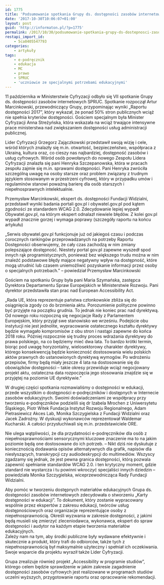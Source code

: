 ```yaml
---
id: 1775
title: 'Podsumowanie spotkania Grupy ds. dostępności zasobów internetowych SPRUC'
date: '2017-10-30T10:06:07+01:00'
layout: post
guid: 'http://informaton.pl/?p=1775'
permalink: /2017/10/30/podsumowanie-spotkania-grupy-ds-dostepnosci-zasobow-internetowych-spruc/
restapi_import_id:
    - 5ca8405547793
categories:
    - artykuły
tags:
    - e-podręcznik
    - edukacja
    - MC
    - prawo
    - SPRUC
    - 'uczniowie ze specjalnymi potrzebami edukacyjnymi'
---
```


11 października w Ministerstwie Cyfryzacji odbyło się VII spotkanie Grupy ds. dostępności zasobów internetowych SPRUC. Spotkanie rozpoczął Artur Marcinkowski, przewodniczący Grupy, przypominając wyniki „Raportu dostępności 2017”, który wykazał, że ponad 50% stron publicznych wciąż nie spełnia kryteriów dostępności. Gościem specjalnym była Minister Cyfryzacji Anna Streżyńska, która wskazała na wciąż trwające intensywne prace ministerstwa nad zwiększaniem dostępności usług administracji publicznej.

Lider Cyfryzacji Grzegorz Zajączkowski przedstawił swoją wizję i cele, wśród których znalazły się m.in. otwartość, bezpieczeństwo, współpraca z Ukrainą, kultura oraz, co cieszy nas najbardziej, dostępność zasobów i usług cyfrowych. Wśród osób powołanych do nowego Zespołu Lidera Cyfryzacji znalazła się pani Henryka Szczepanowska, która w pracach zespołu zajmie się m.in. sprawami dostępności. Pani Henryka zwróciła szczególną uwagę na osoby starsze oraz problem związany z trudnym językiem stosowanym w przestrzeni cyfrowej, który w przypadku umów i regulaminów stanowi poważną barierę dla osób starszych i niepełnosprawnych intelektualnie.

Przemysław Marcinkowski, ekspert ds. dostępności Fundacji Widzialni, przedstawił wyniki badania portali gov.pl i obywatel.gov.pl pod kątem zgodności ze standardem WCAG 2.0. Zdecydowanie lepiej wypadł Obywatel.gov.pl, na którym ekspert odnalazł niewiele błędów. Z kolei gov.pl wypadł znacznie gorzej i wymaga poprawy (szczegóły raportu na końcu artykułu)

„Serwis obywatel.gov.pl funkcjonuje już od jakiegoś czasu i podczas corocznych rankingów przeprowadzanych na potrzeby Raportu Dostępności obserwujemy, że cały czas zachodzą w nim zmiany polepszające dostępność. Niestety portal gov.pl zapewne wyszedł spod innych rąk programistycznych, ponieważ bez większego trudu można w nim znaleźć podstawowe błędy mające negatywny wpływ na dostępność, które mogą utrudnić lub czasem uniemożliwić pozyskanie informacji przez osoby o specjalnych potrzebach.” – powiedział Przemysław Marcinkowski

Gościem na spotkaniu Grupy była pani Maria Szymańska, zastępca Dyrektora Departamentu Spraw Europejskich w Ministerstwie Rozwoju. Pani dyrektor przedstawiła stan prac nad European Accessibility Act.

„Rada UE, która reprezentuje państwa członkowskie zbliża się do osiągnięcia zgody co do brzmienia aktu. Porozumienie polityczne powinno być przyjęte na początku grudnia. To jednak nie koniec prac nad dyrektywą. Od nowego roku rozpoczną się negocjacje Rady z Parlamentem Europejskim, który przyjął swe stanowisko we wrześniu. Podejście obu instytucji nie jest jednolite, wypracowanie ostatecznego kształtu dyrektywy będzie wymagało kompromisów z obu stron i nastąpi zapewne do końca 2018 roku. Później rozpocznie się trudny proces wdrażania dyrektywy do prawa polskiego, na co będziemy mieć dwa lata. To bardzo krótki termin, biorąc pod uwagę horyzontalny, wielosektorowy charakter dyrektywy, którego konsekwencją będzie konieczność dostosowania wielu polskich aktów prawnych do ustanowionych dyrektywą wymogów. Po wdrożeniu przepisów, firmy będą miały jeszcze 4 lata na dostosowanie się do obowiązków dostępności – takie okresy przewiduje wciąż negocjowany projekt aktu, ostateczna data rozpoczęcia jego stosowania znajdzie się w przyjętej na poziomie UE dyrektywie.”

W drugiej części spotkania rozmawialiśmy o dostępności w edukacji, przede wszystkim o dostępności e-podręczników i dostępnych w Internecie zasobów edukacyjnych. Swoimi doświadczeniami ze współpracy przy tworzeniu e-podręczników podzielili się dr Izabela Mrochen z Uniwersytetu Śląskiego, Piotr Witek Fundacja Instytut Rozwoju Regionalnego, Adam Pietrasiewicz Akces Lab, Monika Szczygielska z Fundacji Widzialni oraz Jacek Zadrożny. W dyskusji wykonawców reprezentował Waldemar Kucharski. A całości przysłuchiwali się m.in. przedstawiciele ORE.

Nie ulega wątpliwości, że dla przydatności e-podręczników dla osób z niepełnosprawnościami sensorycznymi kluczowe znaczenie ma to na jakim poziomie będą one dostosowane do ich potrzeb. – Nikt dziś nie dyskutuje z koniecznością dodawania opisów alternatywnych dla grafik, napisów dla niesłyszących, transkrypcji czy audiodeskrypcji do multimediów. Wszyscy zgadzamy się jednak, że jest pewna granica dostępności, którą pozwala zapewnić spełnianie standardów WCAG 2.0. i ten krytyczny moment, gdzie standard nie wystarcza i tu powinni wkroczyć specjaliści innych dziedzin – powiedziała Monika Szczygielska, wiceprzewodnicząca Rady Fundacji Widzialni.

Aby pomóc w tworzeniu dostępnych materiałów edukacyjnych Grupa ds. dostępności zasobów internetowych zdecydowała o stworzeniu „Karty dostępności w edukacji”. To dokument, który zostanie wypracowany wspólnie przez ekspertów z zakresu edukacji, twórców usług dostępnościowych oraz organizacje reprezentujące osoby z niepełnosprawnością. Określi wyzwania w zakresie dostępności, z jakimi będą musieli się zmierzyć zleceniodawca, wykonawca, ekspert do spraw dostępności i audytor na każdym etapie tworzenia materiałów edukacyjnych.  
Zależy nam na tym, aby środki publiczne były wydawane efektywnie i skutecznie a produkt, który trafi do odbiorców, także tych z niepełnosprawnością był maksymalnie użyteczny i spełniał ich oczekiwania. Swoje wsparcie dla projektu wyraził także Lider Cyfryzacji.

Grupa zrealizuje również projekt „Accessibility w programie studiów”, którego celem będzie sprawdzenie w jakim zakresie zagadnienie dostępności zasobów cyfrowych jest realizowane w programach studiów uczelni wyższych, przygotowanie raportu oraz opracowanie rekomendacji.